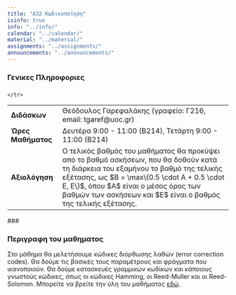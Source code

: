 ```yaml
---
title: "Α32 Κωδικοποίηση"
isinfo: true
info: "../info/"
calendar: "../calendar/"
material: "../material/"
assignments: "../assignments/"
announcements: "../announcements/"
---
```


### Γενικες Πληροφοριες

###
<table>
	<tr>
		<td><b>Διδάσκων</b></td>
		<td>Θεόδουλος Γαρεφαλάκης (γραφείο: Γ216, email: tgaref@uoc.gr)</td>
	</tr>
	<tr> 
		<td><b>Ώρες Μαθήματος</b></td>
		<td>Δευτέρα 9:00 - 11:00 (Β214), Τετάρτη 9:00 - 11:00 (Β214)</td>
	</tr>
	<tr>
		<td><b>Αξιολόγηση</b></td>
		<td>
		Ο τελικός βαθμός του μαθήματος θα προκύψει από το βαθμό ασκήσεων, που θα δοθούν κατά τη διάρκεια του εξαμήνου το βαθμό της τελικής εξέτασης, ως $B = \max\{0.5 \cdot A + 0.5 \cdot E, E\}$, όπου $A$ είναι ο μέσος όρος των βαθμών των ασκήσεων και $E$ είναι ο βαθμός της τελικής εξέτασης.
		</td>

	</tr>
  
</table>
###

### Περιγραφη του μαθηματος
Στο μάθημα θα μελετήσουμε κώδικες διόρθωσης λαθών (error correction codes).
Θα δούμε τις βασικές τους παραμέτρους και φράγματα που ικανοποιούν. Θα δούμε
κατασκευές γραμμικών κωδίκων και κάποιους γνωστούς κώδικες, όπως οι κώδικες Hamming,
οι Reed-Muller και οι Reed-Solomon. Μπορείτε να βρείτε την ύλη του μαθήματος [εδώ](../syllabus.pdf).
